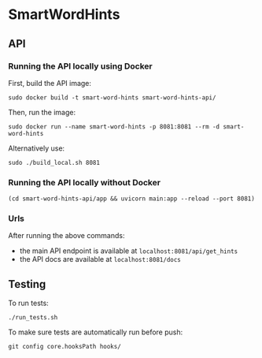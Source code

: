 # SmartWordHints

## API

### Running the API locally using Docker

First, build the API image:
```
sudo docker build -t smart-word-hints smart-word-hints-api/
```

Then, run the image:
```
sudo docker run --name smart-word-hints -p 8081:8081 --rm -d smart-word-hints
```

Alternatively use:
```
sudo ./build_local.sh 8081
```

### Running the API locally without Docker

```
(cd smart-word-hints-api/app && uvicorn main:app --reload --port 8081)
```

### Urls

After running the above commands:
* the main API endpoint is available at `localhost:8081/api/get_hints`
* the API docs are available at `localhost:8081/docs`

## Testing

To run tests:
```
./run_tests.sh
```

To make sure tests are automatically run before push:
```
git config core.hooksPath hooks/
```